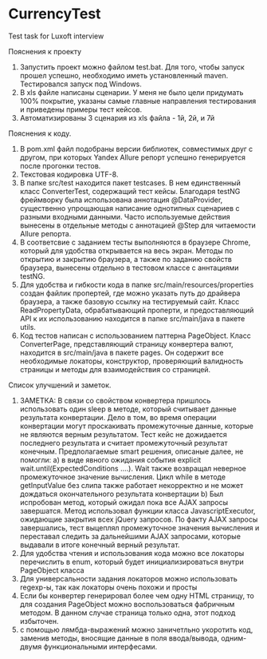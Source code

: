 # CurrencyTest
Test task for Luxoft interview

Пояснения к проекту

1) Запустить проект можно файлом test.bat. Для того, чтобы запуск прошел успешно, необходимо иметь установленный maven. 
   Тестировался запуск под Windows.
2) В xls файле написаны сценарии. У меня не было цели придумать 100% покрытие, 
   указаны самые главные направления тестирования и приведены примеры тест кейсов.
3) Автоматизированы 3 сценария из xls файла - 1й, 2й, и 7й


Пояснения к коду.

1) В pom.xml файл подобраны версии библиотек, совместимых друг с другом, при которых Yandex Allure репорт успешно генерируется 
   после прогонки тестов.
2) Текстовая кодировка UTF-8.
3) В папке src/test находится пакет testcases. В нем единственный класс ConverterTest, содержащий тест кейсы.
   Благодаря testNG фреймворку была использована аннотация @DataProvider, существенно упрощающая написание однотипных сценариев
   с разными входными данными. Часто используемые действия вынесены в отдельные методы с аннотацией @Step для читаемости Allure репорта.
4) В соответсвие с заданием тесты выполняются в браузере Chrome, который для удобства открывается на весь экран. 
   Методы по открытию и закрытию браузера, а также по заданию свойств браузера, вынесены отдельно в тестовом классе с аннтациями testNG.
5) Для удобства и гибкости кода в папке src/main/resources/properties создан файлик пропертей, где можно указать путь до драйвера браузера,
   а также базовую ссылку на тестируемый сайт. Класс ReadPropertyData, обрабатывающий проперти, и предоставляющий API к их использованию находится в папке
   src/main/java в пакете utils.
6) Код тестов написан с использованием паттерна PageObject. Класс ConverterPage, представляющий страницу конвертера валют, находится 
   в src/main/java в пакете pages. Он содержит все необходимые локаторы, конструктор, проверяющий валидность страницы и методы для 
   взаимодействия со страницей.

Список улучшений и заметок.

1) ЗАМЕТКА: 
   В связи со свойством конвертера пришлось использовать один sleep в методе, который считывает данные результата конвертации. Дело в том,
   во время операции конвертации могут проскакивать промежуточные данные, которые не являются верным результатом. Тест кейс не дожидается
   последнего результата и считает промежуточный результат конечным.
   Предполагаемые smart решения, описаные далее, не помогли:
   a) в виде явного ожидания события explicit wait.until(ExpectedConditions ....). Wait также возвращал неверное промежуточное значение 
      вычисления. Цикл while в методе getInputValue без слипа также работает некорректно и не может дождаться окончательного результата
      конвертации
   b) Был испробован метод, который ожидал пока все AJAX запросы завершатся.  Метод использовал функции класса JavascriptExecutor, ожидающие 
      закрытия всех jQuery запросов. По факту AJAX запросы завершались, тест выцеплял промежуточное значения вычисления и переставал следить
      за дальнейшими AJAX запросами, которые выдавали в итоге конечный верный результат.
2) Для удобства чтения и использования кода можно все локаторы перечислить в enum, который будет инициализироваться внутри PageObject класса
3) Для универсальности задания локаторов можно использовать regexp-ы, так как локаторы очень похожи и просты
4) Если бы конвертер генерировал более чем одну HTML страницу, то для создания PageObject можно воспользоваться фабричным методом.
   В данном случае страница только одна, этот подход избыточен.
5) с помощью лямбда-выражений можно заничетльно укоротить код, заменив методы, вносящие данные в поля ввода/вывода, одним-двумя
    функциональными интерфесами.
    
